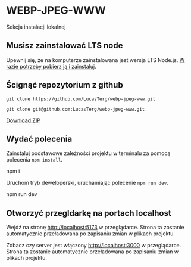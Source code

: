 # WEBP-JPEG-WWW

Sekcja instalacji lokalnej

## Musisz zainstalować LTS node

Upewnij się, że na komputerze zainstalowana jest wersja LTS Node.js.
   [W razie potrzeby pobierz ją i zainstaluj](https://nodejs.org/en/).

## Ścignąć repozytorium z github

`git clone https://github.com/LucasTerg/webp-jpeg-www.git`

`git clone git@github.com:LucasTerg/webp-jpeg-www.git`

[Download ZIP](https://github.com/LucasTerg/webp-jpeg-www/archive/refs/heads/main.zip)

## Wydać polecenia

Zainstaluj podstawowe zależności projektu w terminalu za pomocą polecenia `npm install`.

npm i

Uruchom tryb deweloperski, uruchamiając polecenie `npm run dev`.

npm run dev

## Otworzyć przegldarkę na portach localhost

Wejdź na stronę [http://localhost:5173](http://localhost:5173) w przeglądarce. Strona
   ta zostanie automatycznie przeładowana po zapisaniu zmian w plikach projektu.

Zobacz czy server jest włączony [http://localhost:3000](http://localhost:3000) w przeglądarce. Strona
   ta zostanie automatycznie przeładowana po zapisaniu zmian w plikach projektu.